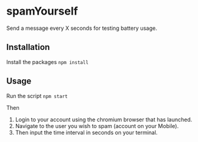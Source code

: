 # spamYourself

Send a message every X seconds for testing battery usage.

## Installation
Install the packages `npm install`

## Usage
Run the script `npm start`

Then
1. Login to your account using the chromium browser that has launched.
2. Navigate to the user you wish to spam (account on your Mobile).
3. Then input the time interval in seconds on your terminal.
